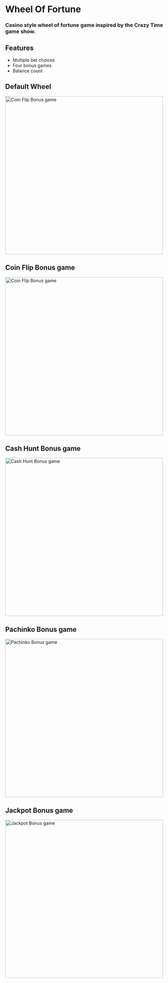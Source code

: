 # Wheel Of Fortune
### Casino style wheel of fortune game inspired by the Crazy Time game show.

## Features

* Multiple bet choices
* Four bonus games
* Balance count

## Default Wheel
<img src="https://github.com/user-attachments/assets/a43a63f9-c75a-47b4-8032-49adc9862d8e" alt="Coin Flip Bonus game" width="500">

## Coin Flip Bonus game
<img src="https://github.com/user-attachments/assets/b899e415-6029-4021-b9fb-e2e7518bb36e" alt="Coin Flip Bonus game" width="500">

## Cash Hunt Bonus game
<img src="https://github.com/user-attachments/assets/888e67cd-3846-40e2-97ea-057154fff998" alt="Cash Hunt Bonus game" width="500">

## Pachinko Bonus game
<img src="https://github.com/user-attachments/assets/78ea57b6-70a6-41e5-b55b-752a44bc08c8" alt="Pachinko Bonus game" width="500">

## Jackpot Bonus game
<img src="https://github.com/user-attachments/assets/2c099a5e-d3cb-4418-a435-446db4d4f203" alt="Jackpot Bonus game" width="500">
